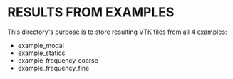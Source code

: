 # RESULTS FROM EXAMPLES

This directory's purpose is to store resulting VTK files from all 4 examples:
- example_modal
- example_statics
- example_frequency_coarse
- example_frequency_fine